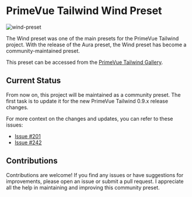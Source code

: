 # PrimeVue Tailwind Wind Preset

![wind-preset](https://github.com/atakantepe/primevue-tailwind-wind/assets/28745098/ff08008e-f25e-498a-9064-f2b99437e61f)

The Wind preset was one of the main presets for the PrimeVue Tailwind project. With the release of the Aura preset, the Wind preset has become a community-maintained preset. 

This preset can be accessed from the [PrimeVue Tailwind Gallery](https://tailwind.primevue.org/gallery/).

## Current Status

From now on, this project will be maintained as a community preset. The first task is to update it for the new PrimeVue Tailwind 0.9.x release changes.

For more context on the changes and updates, you can refer to these issues:
- [Issue #201](https://github.com/primefaces/primevue-tailwind/issues/201)
- [Issue #242](https://github.com/primefaces/primevue-tailwind/issues/242)

## Contributions

Contributions are welcome! If you find any issues or have suggestions for improvements, please open an issue or submit a pull request. 
I appreciate all the help in maintaining and improving this community preset.
